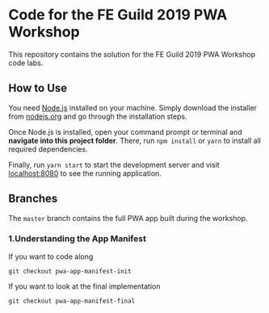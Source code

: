 # Code for the FE Guild 2019 PWA Workshop

This repository contains the solution for the FE Guild 2019 PWA Workshop code labs.

## How to Use
You need [Node.js](https://nodejs.org) installed on your machine. Simply download the installer from [nodejs.org](https://nodejs.org) and go through the installation steps.

Once Node.js is installed, open your command prompt or terminal and **navigate into this project folder**. There, run `npm install` or `yarn` to install all required dependencies.

Finally, run `yarn start` to start the development server and visit [localhost:8080](http://localhost:8080) to see the running application.

## Branches

The `master` branch contains the full PWA app built during the workshop.

### 1.Understanding the App Manifest

If you want to code along

`git checkout pwa-app-manifest-init` 

If you want to look at the final implementation

`git checkout pwa-app-manifest-final`
